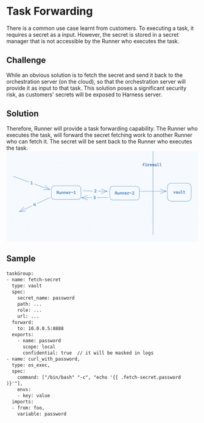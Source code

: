 # Task Forwarding
There is a common use case learnt from customers. To executing a task, it requires a secret as a input. However, the secret is stored in a secret manager that is not accessible by the Runner who executes the task.

## Challenge
While an obvious solution is to fetch the secret and send it back to the orchestration server (on the cloud), so that the orchestration server will provide it as input to that task. This solution poses a significant security risk, as customers' secrets will be exposed to Harness server.

## Solution
Therefore, Runner will provide a task forwarding capability. The Runner who executes the task, will forward the secret fetching work to another Runner who can fetch it. The secret will be sent back to the Runner who executes the task.
![image](../../resources/task-forwarding.png)

## Sample
```
taskGroup:
- name: fetch-secret
  type: vault
  spec:
    secret_name: password
    path: ...
    role: ...
    url: ...
  forward:
    to: 10.0.0.5:8888
  exports:
    - name: password
      scope: local
      confidential: true  // it will be masked in logs
- name: curl_with_password,
  type: os_exec,
  spec:
    command: ["/bin/bash" "-c", "echo '{{ .fetch-secret.password )}'"],
    envs:
    - key: value
  imports:
  - from: foo,
    variable: password
```
